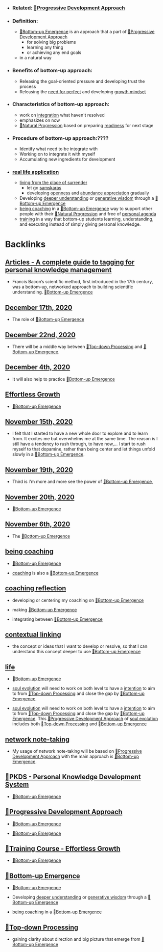 - ### Related: [🌱Progressive Development Approach](<🌱Progressive Development Approach.md>)
- ### Definition:
    - [🌲Bottom-up Emergence](<🌲Bottom-up Emergence.md>) is an approach that a part of [🌱Progressive Development Approach](<🌱Progressive Development Approach.md>)
        - for solving big problems
        - learning any thing
        - or achieving any end goals
    - in a natural way
- ### Benefits of bottom-up approach:
    - Releasing the goal-oriented pressure and developing trust the process
    - Releasing the [need for perfect](<need for perfect.md>) and developing [growth mindset](<growth mindset.md>)
- ### Characteristics of bottom-up approach:
    - work on [integration](<integration.md>) what haven't resolved
    - emphasizes on now 
    - [🌱Natural Progression](<🌱Natural Progression.md>) based on preparing [readiness](<readiness.md>) for next stage
- ### Procedure of bottom-up approach:????
    - Identify what need to be integrate with
    - Working on to integrate it with myself
    - Accumulating new ingredients for development
- ### [real life application](<real life application.md>)
    - [living from the place of surrender](<living from the place of surrender.md>)
        - let go [samskaras](<samskaras.md>)
        - developing [openness](<openness.md>) and [abundance appreciation](<abundance appreciation.md>) gradually
    - Developing [deeper understanding](<deeper understanding.md>) or [generative wisdom](<generative wisdom.md>) through a [🌲Bottom-up Emergence](<🌲Bottom-up Emergence.md>)
    - [being coaching](<being coaching.md>) in a [🌲Bottom-up Emergence](<🌲Bottom-up Emergence.md>) way to support other people with their [🌱Natural Progression](<🌱Natural Progression.md>) and free of [personal agenda](<personal agenda.md>)
    - [training](<training.md>) in a way that bottom-up students learning, understanding, and executing instead of simply giving personal knowledge.

# Backlinks
## [Articles - A complete guide to tagging for personal knowledge management](<Articles - A complete guide to tagging for personal knowledge management.md>)
- Francis Bacon’s scientific method, first introduced in the 17th century, was a bottom-up, networked approach to building scientific understanding. [🌲Bottom-up Emergence](<🌲Bottom-up Emergence.md>)

## [December 17th, 2020](<December 17th, 2020.md>)
- The role of [🌲Bottom-up Emergence](<🌲Bottom-up Emergence.md>)

## [December 22nd, 2020](<December 22nd, 2020.md>)
- There will be a middle way between [🌲Top-down Processing](<🌲Top-down Processing.md>) and [🌲Bottom-up Emergence](<🌲Bottom-up Emergence.md>).

## [December 4th, 2020](<December 4th, 2020.md>)
- It will also help to practice [🌲Bottom-up Emergence](<🌲Bottom-up Emergence.md>)

## [Effortless Growth](<Effortless Growth.md>)
- [🌲Bottom-up Emergence](<🌲Bottom-up Emergence.md>)

## [November 15th, 2020](<November 15th, 2020.md>)
- I felt that I started to have a new whole door to explore and to learn from. It excites me but overwhelms me at the same time. The reason is I still have a tendency to rush through, to have now,... I start to rush myself to that dopamine, rather than being center and let things unfold slowly in a [🌲Bottom-up Emergence](<🌲Bottom-up Emergence.md>).

## [November 19th, 2020](<November 19th, 2020.md>)
- Third is I'm more and more see the power of [🌲Bottom-up Emergence](<🌲Bottom-up Emergence.md>),

## [November 20th, 2020](<November 20th, 2020.md>)
- [🌲Bottom-up Emergence](<🌲Bottom-up Emergence.md>)

## [November 6th, 2020](<November 6th, 2020.md>)
- The [🌲Bottom-up Emergence](<🌲Bottom-up Emergence.md>)

## [being coaching](<being coaching.md>)
- [🌲Bottom-up Emergence](<🌲Bottom-up Emergence.md>)

- [coaching](<coaching.md>) is also a [🌲Bottom-up Emergence](<🌲Bottom-up Emergence.md>)

## [coaching reflection](<coaching reflection.md>)
- developing or centering my coaching on [🌲Bottom-up Emergence](<🌲Bottom-up Emergence.md>)

- making [🌲Bottom-up Emergence](<🌲Bottom-up Emergence.md>)

- integrating between [🌲Bottom-up Emergence](<🌲Bottom-up Emergence.md>)

## [contextual linking](<contextual linking.md>)
- the concept or ideas that I want to develop or resolve, so that I can understand this concept deeper to use [🌲Bottom-up Emergence](<🌲Bottom-up Emergence.md>)

## [life](<life.md>)
- [🌲Bottom-up Emergence](<🌲Bottom-up Emergence.md>)

- [soul evolution](<soul evolution.md>) will need to work on both level to have a [intention](<intention.md>) to aim to from [🌲Top-down Processing](<🌲Top-down Processing.md>) and close the gap by [🌲Bottom-up Emergence](<🌲Bottom-up Emergence.md>).

- [soul evolution](<soul evolution.md>) will need to work on both level to have a [intention](<intention.md>) to aim to from [🌲Top-down Processing](<🌲Top-down Processing.md>) and close the gap by [🌲Bottom-up Emergence](<🌲Bottom-up Emergence.md>). This [🌱Progressive Development Approach](<🌱Progressive Development Approach.md>) of [soul evolution](<soul evolution.md>) includes both [🌲Top-down Processing](<🌲Top-down Processing.md>) and [🌲Bottom-up Emergence](<🌲Bottom-up Emergence.md>)

## [network note-taking](<network note-taking.md>)
- My usage of network note-taking will be based on [🌱Progressive Development Approach](<🌱Progressive Development Approach.md>) with the main approach is [🌲Bottom-up Emergence](<🌲Bottom-up Emergence.md>).

## [🌱PKDS - Personal Knowledge Development System](<🌱PKDS - Personal Knowledge Development System.md>)
- [🌲Bottom-up Emergence](<🌲Bottom-up Emergence.md>)

## [🌱Progressive Development Approach](<🌱Progressive Development Approach.md>)
- [🌲Bottom-up Emergence](<🌲Bottom-up Emergence.md>)

-  [🌲Bottom-up Emergence](<🌲Bottom-up Emergence.md>)

## [🌱Training Course - Effortless Growth](<🌱Training Course - Effortless Growth.md>)
- [🌲Bottom-up Emergence](<🌲Bottom-up Emergence.md>)

## [🌲Bottom-up Emergence](<🌲Bottom-up Emergence.md>)
- [🌲Bottom-up Emergence](<🌲Bottom-up Emergence.md>)

- Developing [deeper understanding](<deeper understanding.md>) or [generative wisdom](<generative wisdom.md>) through a [🌲Bottom-up Emergence](<🌲Bottom-up Emergence.md>)

- [being coaching](<being coaching.md>) in a [🌲Bottom-up Emergence](<🌲Bottom-up Emergence.md>)

## [🌲Top-down Processing](<🌲Top-down Processing.md>)
- gaining clarity about direction and big picture that emerge from [🌲Bottom-up Emergence](<🌲Bottom-up Emergence.md>)

